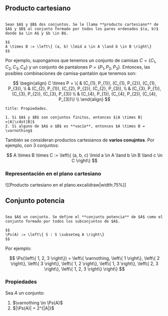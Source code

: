 ## Producto cartesiano

```ad-definition

Sean $A$ y $B$ dos conjuntos. Se le llama **producto cartesiano** de $A$ y $B$ al conjunto formado por todos los pares ordenados $(a, b)$ donde $a \in A$ y $b \in B$.

$$
A \times B := \left\{ (a, b) \lmid a \in A \land b \in B \right\}
$$

```

Por ejemplo, supongamos que tenemos un conjunto de camisas $C = \left\{ C_{1}, C_{2}, C_{3}, C_{4} \right\}$ y un conjunto de pantalones $P = \left\{ P_{1}, P_{2}, P_{3} \right\}$. Entonces, las posibles combinaciones de camisa-pantalón que tenemos son:

$$
\begin{align}
C \times P = \{ & (C_{1}, P_{1}), (C_{1}, P_{2}), (C_{1}, P_{3}), \\
& (C_{2}, P_{1}), (C_{2}, P_{2}), (C_{2}, P_{3}),  \\
& (C_{3}, P_{1}), (C_{3}, P_{2}), (C_{3}, P_{3}) \\
& (C_{4}, P_{1}), (C_{4}, P_{2}), (C_{4}, P_{3})\} \\
\end{align}
$$

```ad-proposition
title: Propiedades.

1. Si $A$ y $B$ son conjuntos finitos, entonces $|A \times B| =|A|\cdot|B|$
2. Si alguno de $A$ o $B$ es **vacío**, entonces $A \times B = \varnothing$

```

También se consideran productos cartesianos de **varios conujntos**. Por ejemplo, con 3 conjuntos:

$$
A \times B \times C := \left\{ (a, b, c) \lmid a \in A \land b \in B \land c \in C \right\}
$$

### Representación en el plano cartesiano
 
![[Producto cartesiano en el plano.excalidraw|width:75%]]

## Conjunto potencia

```ad-definition

Sea $A$ un conjunto. Se define el **conjunto potencia** de $A$ como el conjunto formado por todos los subconjuntos de $A$.

$$
\Ps(A) := \left\{ S : S \subseteq A \right\}
$$

```

Por ejemplo:

$$
\Ps(\left\{ 1, 2, 3 \right\}) = \left\{ \varnothing, \left\{ 1 \right\}, \left\{ 2 \right\}, \left\{ 3 \right\}, \left\{ 1, 2 \right\}, \left\{ 1, 3 \right\}, \left\{ 2, 3 \right\}, \left\{ 1, 2, 3 \right\} \right\}
$$

### Propiedades

Sea $A$ un conjunto:

1. $\varnothing \in \Ps(A)$
2. $|\Ps(A)| = 2^{|A|}$
